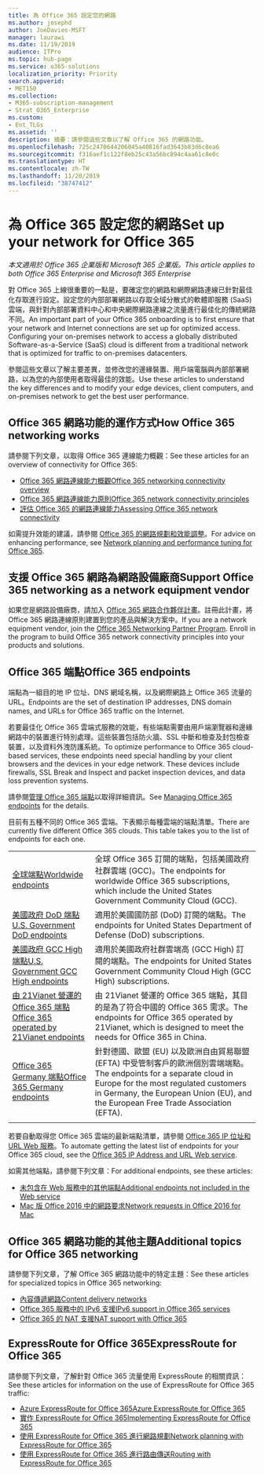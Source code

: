 ```yaml
---
title: 為 Office 365 設定您的網路
ms.author: josephd
author: JoeDavies-MSFT
manager: laurawi
ms.date: 11/19/2019
audience: ITPro
ms.topic: hub-page
ms.service: o365-solutions
localization_priority: Priority
search.appverid:
- MET150
ms.collection:
- M365-subscription-management
- Strat_O365_Enterprise
ms.custom:
- Ent_TLGs
ms.assetid: ''
description: 摘要：請參閱這些文章以了解 Office 365 的網路功能。
ms.openlocfilehash: 725c2470644206045a40816fad3643b83d6c8ea6
ms.sourcegitcommit: f316aef1c122f8eb25c43a56bc894c4aa61c8e0c
ms.translationtype: HT
ms.contentlocale: zh-TW
ms.lasthandoff: 11/20/2019
ms.locfileid: "38747412"
---
```

# <a name="set-up-your-network-for-office-365"></a><span data-ttu-id="63085-103">為 Office 365 設定您的網路</span><span class="sxs-lookup"><span data-stu-id="63085-103">Set up your network for Office 365</span></span>

<span data-ttu-id="63085-104">*本文適用於 Office 365 企業版和 Microsoft 365 企業版。*</span><span class="sxs-lookup"><span data-stu-id="63085-104">*This article applies to both Office 365 Enterprise and Microsoft 365 Enterprise*</span></span>

<span data-ttu-id="63085-p101">對 Office 365 上線很重要的一點是，要確定您的網路和網際網路連線已針對最佳化存取進行設定。設定您的內部部署網路以存取全域分散式的軟體即服務 (SaaS) 雲端，與針對內部部署資料中心和中央網際網路連線之流量進行最佳化的傳統網路不同。</span><span class="sxs-lookup"><span data-stu-id="63085-p101">An important part of your Office 365 onboarding is to first ensure that your network and Internet connections are set up for optimized access. Configuring your on-premises network to access a globally distributed Software-as-a-Service (SaaS) cloud is different from a traditional network that is optimized for traffic to on-premises datacenters.</span></span> 

<span data-ttu-id="63085-107">參閱這些文章以了解主要差異，並修改您的邊緣裝置、用戶端電腦與內部部署網路，以為您的內部使用者取得最佳的效能。</span><span class="sxs-lookup"><span data-stu-id="63085-107">Use these articles to understand the key differences and to modify your  edge devices, client computers, and on-premises network to get the best user performance.</span></span>

## <a name="how-office-365-networking-works"></a><span data-ttu-id="63085-108">Office 365 網路功能的運作方式</span><span class="sxs-lookup"><span data-stu-id="63085-108">How Office 365 networking works</span></span>

<span data-ttu-id="63085-109">請參閱下列文章，以取得 Office 365 連線能力概觀：</span><span class="sxs-lookup"><span data-stu-id="63085-109">See these articles for an overview of connectivity for Office 365:</span></span>

- [<span data-ttu-id="63085-110">Office 365 網路連線能力概觀</span><span class="sxs-lookup"><span data-stu-id="63085-110">Office 365 networking connectivity overview</span></span>](office-365-networking-overview.md)
- [<span data-ttu-id="63085-111">Office 365 網路連線能力原則</span><span class="sxs-lookup"><span data-stu-id="63085-111">Office 365 network connectivity principles</span></span>](office-365-network-connectivity-principles.md)
- [<span data-ttu-id="63085-112">評估 Office 365 的網路連線能力</span><span class="sxs-lookup"><span data-stu-id="63085-112">Assessing Office 365 network connectivity</span></span>](assessing-network-connectivity.md)

<span data-ttu-id="63085-113">如需提升效能的建議，請參閱 [Office 365 的網路規劃和效能調整](network-planning-and-performance.md)。</span><span class="sxs-lookup"><span data-stu-id="63085-113">For advice on enhancing performance, see [Network planning and performance tuning for Office 365](network-planning-and-performance.md).</span></span>

## <a name="support-office-365-networking-as-a-network-equipment-vendor"></a><span data-ttu-id="63085-114">支援 Office 365 網路為網路設備廠商</span><span class="sxs-lookup"><span data-stu-id="63085-114">Support Office 365 networking as a network equipment vendor</span></span>

<span data-ttu-id="63085-p102">如果您是網路設備廠商，請加入 [Office 365 網路合作夥伴計畫](office-365-networking-partner-program.md)。註冊此計畫，將 Office 365 網路連線原則建置到您的產品與解決方案中。</span><span class="sxs-lookup"><span data-stu-id="63085-p102">If you are a network equipment vendor, join the [Office 365 Networking Partner Program](office-365-networking-partner-program.md). Enroll in the program to build Office 365 network connectivity principles into your products and solutions.</span></span> 

## <a name="office-365-endpoints"></a><span data-ttu-id="63085-117">Office 365 端點</span><span class="sxs-lookup"><span data-stu-id="63085-117">Office 365 endpoints</span></span>

<span data-ttu-id="63085-118">端點為一組目的地 IP 位址、DNS 網域名稱，以及網際網路上 Office 365 流量的 URL。</span><span class="sxs-lookup"><span data-stu-id="63085-118">Endpoints are the set of destination IP addresses, DNS domain names, and URLs for Office 365 traffic on the Internet.</span></span> 

<span data-ttu-id="63085-p103">若要最佳化 Office 365 雲端式服務的效能，有些端點需要由用戶端瀏覽器和邊緣網路中的裝置進行特別處理。這些裝置包括防火牆、SSL 中斷和檢查及封包檢查裝置，以及資料外洩防護系統。</span><span class="sxs-lookup"><span data-stu-id="63085-p103">To optimize performance to Office 365 cloud-based services, these endpoints need special handling by your client browsers and the devices in your edge network. These devices include firewalls, SSL Break and Inspect and packet inspection devices, and data loss prevention systems.</span></span>

<span data-ttu-id="63085-121">請參閱[管理 Office 365 端點](managing-office-365-endpoints.md)以取得詳細資訊。</span><span class="sxs-lookup"><span data-stu-id="63085-121">See [Managing Office 365 endpoints](managing-office-365-endpoints.md) for the details.</span></span>

<span data-ttu-id="63085-p104">目前有五種不同的 Office 365 雲端。下表顯示每種雲端的端點清單。</span><span class="sxs-lookup"><span data-stu-id="63085-p104">There are currently five different Office 365 clouds. This table takes you to the list of endpoints for each one.</span></span>

|||
|:-------|:-----|
| [<span data-ttu-id="63085-124">全球端點</span><span class="sxs-lookup"><span data-stu-id="63085-124">Worldwide endpoints</span></span>](urls-and-ip-address-ranges.md) | <span data-ttu-id="63085-125">全球 Office 365 訂閱的端點，包括美國政府社群雲端 (GCC)。</span><span class="sxs-lookup"><span data-stu-id="63085-125">The endpoints for worldwide Office 365 subscriptions, which include the United States Government Community Cloud (GCC).</span></span> |
| [<span data-ttu-id="63085-126">美國政府 DoD 端點</span><span class="sxs-lookup"><span data-stu-id="63085-126">U.S. Government DoD endpoints</span></span>](office-365-u-s-government-dod-endpoints.md) | <span data-ttu-id="63085-127">適用於美國國防部 (DoD) 訂閱的端點。</span><span class="sxs-lookup"><span data-stu-id="63085-127">The endpoints for United States Department of Defense (DoD) subscriptions.</span></span> |
| [<span data-ttu-id="63085-128">美國政府 GCC High 端點</span><span class="sxs-lookup"><span data-stu-id="63085-128">U.S. Government GCC High endpoints</span></span>](office-365-u-s-government-gcc-high-endpoints.md) | <span data-ttu-id="63085-129">適用於美國政府社群雲端高 (GCC High) 訂閱的端點。</span><span class="sxs-lookup"><span data-stu-id="63085-129">The endpoints for United States Government Community Cloud High (GCC High) subscriptions.</span></span> |
| [<span data-ttu-id="63085-130">由 21Vianet 營運的 Office 365 端點</span><span class="sxs-lookup"><span data-stu-id="63085-130">Office 365 operated by 21Vianet endpoints</span></span>](urls-and-ip-address-ranges-21vianet.md) | <span data-ttu-id="63085-131">由 21Vianet 營運的 Office 365 端點，其目的是為了符合中國的 Office 365 需求。</span><span class="sxs-lookup"><span data-stu-id="63085-131">The endpoints for Office 365 operated by 21Vianet, which is designed to meet the needs for Office 365 in China.</span></span> |
| [<span data-ttu-id="63085-132">Office 365 Germany 端點</span><span class="sxs-lookup"><span data-stu-id="63085-132">Office 365 Germany endpoints</span></span>](office-365-germany-endpoints.md) | <span data-ttu-id="63085-133">針對德國、歐盟 (EU) 以及歐洲自由貿易聯盟 (EFTA) 中受管制客戶的歐洲個別雲端端點。</span><span class="sxs-lookup"><span data-stu-id="63085-133">The endpoints for a separate cloud in Europe for the most regulated customers in Germany, the European Union (EU), and the European Free Trade Association (EFTA).</span></span> |
|||

<span data-ttu-id="63085-134">若要自動取得您 Office 365 雲端的最新端點清單，請參閱 [Office 365 IP 位址和 URL Web 服務](office-365-ip-web-service.md)。</span><span class="sxs-lookup"><span data-stu-id="63085-134">To automate getting the latest list of endpoints for your Office 365 cloud, see the [Office 365 IP Address and URL Web service](office-365-ip-web-service.md).</span></span>

<span data-ttu-id="63085-135">如需其他端點，請參閱下列文章：</span><span class="sxs-lookup"><span data-stu-id="63085-135">For additional endpoints, see these articles:</span></span>

- [<span data-ttu-id="63085-136">未包含在 Web 服務中的其他端點</span><span class="sxs-lookup"><span data-stu-id="63085-136">Additional endpoints not included in the Web service</span></span>](additional-office365-ip-addresses-and-urls.md)
- [<span data-ttu-id="63085-137">Mac 版 Office 2016 中的網路要求</span><span class="sxs-lookup"><span data-stu-id="63085-137">Network requests in Office 2016 for Mac</span></span>](network-requests-in-office-2016-for-mac.md)


## <a name="additional-topics-for-office-365-networking"></a><span data-ttu-id="63085-138">Office 365 網路功能的其他主題</span><span class="sxs-lookup"><span data-stu-id="63085-138">Additional topics for Office 365 networking</span></span>

<span data-ttu-id="63085-139">請參閱下列文章，了解 Office 365 網路功能中的特定主題：</span><span class="sxs-lookup"><span data-stu-id="63085-139">See these articles for specialized topics in Office 365 networking:</span></span>

- [<span data-ttu-id="63085-140">內容傳遞網路</span><span class="sxs-lookup"><span data-stu-id="63085-140">Content delivery networks</span></span>](content-delivery-networks.md)
- [<span data-ttu-id="63085-141">Office 365 服務中的 IPv6 支援</span><span class="sxs-lookup"><span data-stu-id="63085-141">IPv6 support in Office 365 services</span></span>](ipv6-support.md)
- [<span data-ttu-id="63085-142">Office 365 的 NAT 支援</span><span class="sxs-lookup"><span data-stu-id="63085-142">NAT support with Office 365</span></span>](nat-support-with-office-365.md)

## <a name="expressroute-for-office-365"></a><span data-ttu-id="63085-143">ExpressRoute for Office 365</span><span class="sxs-lookup"><span data-stu-id="63085-143">ExpressRoute for Office 365</span></span>

<span data-ttu-id="63085-144">請參閱下列文章，了解針對 Office 365 流量使用 ExpressRoute 的相關資訊：</span><span class="sxs-lookup"><span data-stu-id="63085-144">See these articles for information on the use of ExpressRoute for Office 365 traffic:</span></span>

- [<span data-ttu-id="63085-145">Azure ExpressRoute for Office 365</span><span class="sxs-lookup"><span data-stu-id="63085-145">Azure ExpressRoute for Office 365</span></span>](azure-expressroute.md)
- [<span data-ttu-id="63085-146">實作 ExpressRoute for Office 365</span><span class="sxs-lookup"><span data-stu-id="63085-146">Implementing ExpressRoute for Office 365</span></span>](implementing-expressroute.md)
- [<span data-ttu-id="63085-147">使用 ExpressRoute for Office 365 進行網路規劃</span><span class="sxs-lookup"><span data-stu-id="63085-147">Network planning with ExpressRoute for Office 365</span></span>](network-planning-with-expressroute.md)
- [<span data-ttu-id="63085-148">使用 ExpressRoute for Office 365 進行路由傳送</span><span class="sxs-lookup"><span data-stu-id="63085-148">Routing with ExpressRoute for Office 365</span></span>](routing-with-expressroute.md)
